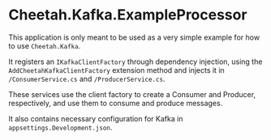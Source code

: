 ﻿# Cheetah.Kafka.ExampleProcessor

This application is only meant to be used as a very simple example for how to use `Cheetah.Kafka`.

It registers an `IKafkaClientFactory` through dependency injection, using the `AddCheetahKafkaClientFactory` extension method and injects it in `/ConsumerService.cs` and `/ProducerService.cs`.

These services use the client factory to create a Consumer and Producer, respectively, and use them to consume and produce messages.

It also contains necessary configuration for Kafka in `appsettings.Development.json`.